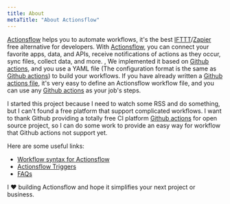 ```yaml
---
title: About
metaTitle: "About Actionsflow"
---
```


[Actionsflow](https://github.com/actionsflow/actionsflow) helps you to automate workflows, it's the best [IFTTT](https://ifttt.com/)/[Zapier](https://zapier.com/) free alternative for developers. With [Actionsflow](https://github.com/actionsflow/actionsflow), you can connect your favorite apps, data, and APIs, receive notifications of actions as they occur, sync files, collect data, and more. , We implemented it based on [Github actions](https://docs.github.com/en/actions), and you use a YAML file (The configuration format is the same as [Github actions](https://docs.github.com/en/actions/configuring-and-managing-workflows/configuring-a-workflow)) to build your workflows. If you have already written a [Github actions file](https://docs.github.com/en/actions/configuring-and-managing-workflows/configuring-a-workflow), it's very easy to define an Actionsflow workflow file, and you can use any [Github actions](https://github.com/marketplace?type=actions) as your job's steps.

I started this project because I need to watch some RSS and do something, but I can't found a free platform that support complicated workflows. I want to thank Github providing a totally free CI platform [Github actions](https://github.com/features/actions) for open source project, so I can do some work to provide an easy way for workflow that Github actions not support yet.

Here are some useful links:

- [Workflow syntax for Actionsflow](/docs/reference.md)
- [Actionsflow Triggers](/docs/triggers.md)
- [FAQs](/docs/faqs.md)

I ❤️ building Actionsflow and hope it simplifies your next project or business.
